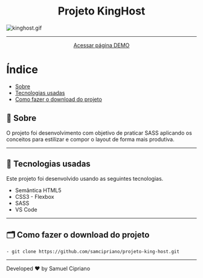 <h1 align="center">Projeto KingHost</h1>

![kinghost.gif](./img/kinghost.gif)

---

<p align="center">
    <a href="https://samcipriano.github.io/projeto-king-host/" target="_blank">
    <span>Acessar página DEMO</span>
    </a>
</p>

# Índice

- [Sobre](#-sobre)
- [Tecnologias usadas](#-tecnologias-usadas)
- [Como fazer o download do projeto](#-como-fazer-o-download-do-projeto)

## 🔖 Sobre

O projeto foi desenvolvimento com objetivo de praticar SASS aplicando os conceitos para estilizar e compor o layout de forma mais produtiva.

---

## 🚀 Tecnologias usadas

Este projeto foi desenvolvido usando as seguintes tecnologias.

- Semântica HTML5 
- CSS3 - Flexbox
- SASS
- VS Code

---

## 🗂 Como fazer o download do projeto

    - git clone https://github.com/samcipriano/projeto-king-host.git
   
---

Developed ❤ by Samuel Cipriano